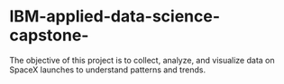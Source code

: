 # IBM-applied-data-science-capstone-
The objective of this project is to collect, analyze, and visualize data on SpaceX launches to understand patterns and trends. 
